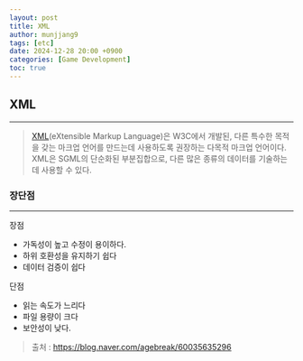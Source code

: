 ```yaml
---
layout: post
title: XML
author: munjjang9
tags: [etc]
date: 2024-12-28 20:00 +0900
categories: [Game Development]
toc: true
---
```


## XML
---

> [XML](https://ko.wikipedia.org/wiki/XML)(eXtensible Markup Language)은 W3C에서 개발된, 다른 특수한 목적을 갖는 마크업 언어를 만드는데 사용하도록 권장하는 다목적 마크업 언어이다. XML은 SGML의 단순화된 부분집합으로, 다른 많은 종류의 데이터를 기술하는 데 사용할 수 있다.

### 장단점
---
장점
- 가독성이 높고 수정이 용이하다.
- 하위 호환성을 유지하기 쉽다
- 데이터 검증이 쉽다

단점
- 읽는 속도가 느리다
- 파일 용량이 크다
- 보안성이 낮다.

>출처 : https://blog.naver.com/agebreak/60035635296